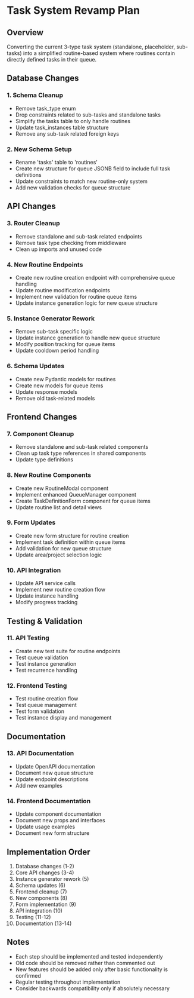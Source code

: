 # Task System Revamp Plan

## Overview
Converting the current 3-type task system (standalone, placeholder, sub-tasks) into a simplified routine-based system where routines contain directly defined tasks in their queue.

## Database Changes

### 1. Schema Cleanup
- Remove task_type enum
- Drop constraints related to sub-tasks and standalone tasks
- Simplify the tasks table to only handle routines
- Update task_instances table structure
- Remove any sub-task related foreign keys

### 2. New Schema Setup
- Rename 'tasks' table to 'routines'
- Create new structure for queue JSONB field to include full task definitions
- Update constraints to match new routine-only system
- Add new validation checks for queue structure

## API Changes

### 3. Router Cleanup
- Remove standalone and sub-task related endpoints
- Remove task type checking from middleware
- Clean up imports and unused code

### 4. New Routine Endpoints
- Create new routine creation endpoint with comprehensive queue handling
- Update routine modification endpoints
- Implement new validation for routine queue items
- Update instance generation logic for new queue structure

### 5. Instance Generator Rework
- Remove sub-task specific logic
- Update instance generation to handle new queue structure
- Modify position tracking for queue items
- Update cooldown period handling

### 6. Schema Updates
- Create new Pydantic models for routines
- Create new models for queue items
- Update response models
- Remove old task-related models

## Frontend Changes

### 7. Component Cleanup
- Remove standalone and sub-task related components
- Clean up task type references in shared components
- Update type definitions

### 8. New Routine Components
- Create new RoutineModal component
- Implement enhanced QueueManager component
- Create TaskDefinitionForm component for queue items
- Update routine list and detail views

### 9. Form Updates
- Create new form structure for routine creation
- Implement task definition within queue items
- Add validation for new queue structure
- Update area/project selection logic

### 10. API Integration
- Update API service calls
- Implement new routine creation flow
- Update instance handling
- Modify progress tracking

## Testing & Validation

### 11. API Testing
- Create new test suite for routine endpoints
- Test queue validation
- Test instance generation
- Test recurrence handling

### 12. Frontend Testing
- Test routine creation flow
- Test queue management
- Test form validation
- Test instance display and management

## Documentation

### 13. API Documentation
- Update OpenAPI documentation
- Document new queue structure
- Update endpoint descriptions
- Add new examples

### 14. Frontend Documentation
- Update component documentation
- Document new props and interfaces
- Update usage examples
- Document new form structure

## Implementation Order
1. Database changes (1-2)
2. Core API changes (3-4)
3. Instance generator rework (5)
4. Schema updates (6)
5. Frontend cleanup (7)
6. New components (8)
7. Form implementation (9)
8. API integration (10)
9. Testing (11-12)
10. Documentation (13-14)

## Notes
- Each step should be implemented and tested independently
- Old code should be removed rather than commented out
- New features should be added only after basic functionality is confirmed
- Regular testing throughout implementation
- Consider backwards compatibility only if absolutely necessary 